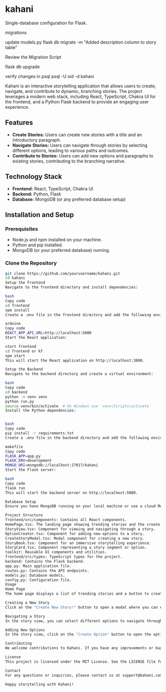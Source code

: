 # kahani
Single-database configuration for Flask.


migrations

update models.py
flask db migrate -m "Added description column to story table"

Review the Migration Script

flask db upgrade

verify changes in psql
psql -U sid -d kahani

Kahani is an interactive storytelling application that allows users to create, navigate, and contribute to dynamic, branching stories. The project leverages a modern web stack, including React, TypeScript, Chakra UI for the frontend, and a Python Flask backend to provide an engaging user experience.

## Features

- **Create Stories:** Users can create new stories with a title and an introductory paragraph.
- **Navigate Stories:** Users can navigate through stories by selecting different options, leading to various paths and outcomes.
- **Contribute to Stories:** Users can add new options and paragraphs to existing stories, contributing to the branching narrative.

## Technology Stack

- **Frontend:** React, TypeScript, Chakra UI
- **Backend:** Python, Flask
- **Database:** MongoDB (or any preferred database setup)

## Installation and Setup

### Prerequisites

- Node.js and npm installed on your machine.
- Python and pip installed.
- MongoDB (or your preferred database) running.

### Clone the Repository

```bash
git clone https://github.com/yourusername/kahani.git
cd kahani
Setup the Frontend
Navigate to the frontend directory and install dependencies:

bash
Copy code
cd frontend
npm install
Create a .env file in the frontend directory and add the following environment variables:

arduino
Copy code
REACT_APP_API_URL=http://localhost:5000
Start the React application:

start frontend 
cd frontend or kf
npm start
This will start the React application on http://localhost:3000.

Setup the Backend
Navigate to the backend directory and create a virtual environment:

bash
Copy code
cd backend
python -m venv venv
python run.py
source venv/bin/activate  # On Windows use `venv\Scripts\activate`
Install the Python dependencies:


bash
Copy code
pip install -r requirements.txt
Create a .env file in the backend directory and add the following environment variables:

makefile
Copy code
FLASK_APP=app.py
FLASK_ENV=development
MONGO_URI=mongodb://localhost:27017/kahani
Start the Flask server:

bash
Copy code
flask run
This will start the backend server on http://localhost:5000.

Database Setup
Ensure you have MongoDB running on your local machine or use a cloud MongoDB service. The connection string should be added to the .env file in the backend directory as shown above.

Project Structure
frontend/src/components: Contains all React components.
HomePage.tsx: The landing page showing trending stories and the create story button.
StoryView.tsx: Component for viewing and navigating through a story.
OptionCreator.tsx: Component for adding new options to a story.
CreateStoryModal.tsx: Modal component for creating a new story.
StoryBook.tsx: Component for an immersive storytelling experience.
StoryCard.tsx: Component representing a story segment or option.
toolkit: Reusable UI components and utilities.
frontend/src/types: TypeScript types for the project.
backend: Contains the Flask backend.
app.py: Main application file.
routes.py: Contains the API endpoints.
models.py: Database models.
config.py: Configuration file.
Usage
Home Page
The home page displays a list of trending stories and a button to create a new story. Clicking on a story navigates to the story view.

Creating a New Story
Click on the "Create New Story!" button to open a modal where you can enter the title and introductory paragraph for the new story. Upon submission, you will be navigated to the new story view where you can start adding options.

Navigating a Story
In the story view, you can select different options to navigate through the branching narrative. You can also contribute by adding new options to any part of the story.

Adding New Options
In the story view, click on the "Create Option" button to open the option creator modal. Enter the option text and the corresponding paragraph to add a new branch to the story.

Contributing
We welcome contributions to Kahani. If you have any improvements or bug fixes, please fork the repository, create a new branch, and submit a pull request.

License
This project is licensed under the MIT License. See the LICENSE file for more details.

Contact
For any questions or inquiries, please contact us at support@kahani.com.

Happy storytelling with Kahani!